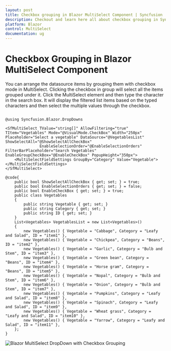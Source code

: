 ```yaml
---
layout: post
title: Checkbox grouping in Blazor MultiSelect Component | Syncfusion
description: Checkout and learn here all about checkbox grouping in Syncfusion Blazor MultiSelect component and much more.
platform: Blazor
control: MultiSelect
documentation: ug
---
```


# Checkbox Grouping in Blazor MultiSelect Component

You can arrange the datasource items by grouping them with checkbox mode in MultiSelect. Clicking the checkbox in group will select all the items grouped under it. Click the MultiSelect element and then type the character in the search box. It will display the filtered list items based on the typed characters and then select the multiple values through the checkbox.

```cshtml

@using Syncfusion.Blazor.DropDowns

<SfMultiSelect TValue="string[]" AllowFiltering="true" TItem="Vegetables" Mode="@VisualMode.CheckBox" Width="250px" Placeholder="Select a vegetable" DataSource="@VegetablesList" ShowSelectAll="@ShowSelectAllCheckBox"
               EnableSelectionOrder="@EnableSelectionOrders" FilterBarPlaceholder="Search Vegetables" EnableGroupCheckBox="@EnableCheckBox" PopupHeight="350px">
    <MultiSelectFieldSettings GroupBy="Category" Value="Vegetable"></MultiSelectFieldSettings>
</SfMultiSelect>

@code{
    public bool ShowSelectAllCheckBox { get; set; } = true;
    public bool EnableSelectionOrders { get; set; } = false;
    public bool EnableCheckBox { get; set; } = true;
    public class Vegetables
    {
        public string Vegetable { get; set; }
        public string Category { get; set; }
        public string ID { get; set; }
    }
    List<Vegetables> VegetablesList = new List<Vegetables>()
    {
        new Vegetables() { Vegetable = "Cabbage", Category = "Leafy and Salad", ID = "item1" },
        new Vegetables() { Vegetable = "Chickpea", Category = "Beans", ID = "item2" },
        new Vegetables() { Vegetable = "Garlic", Category = "Bulb and Stem", ID = "item3" },
        new Vegetables() { Vegetable = "Green bean", Category = "Beans", ID = "item4" },
        new Vegetables() { Vegetable = "Horse gram", Category = "Beans", ID = "item5" },
        new Vegetables() { Vegetable = "Nopal", Category = "Bulb and Stem", ID = "item6" },
        new Vegetables() { Vegetable = "Onion", Category = "Bulb and Stem", ID = "item7" },
        new Vegetables() { Vegetable = "Pumpkins", Category = "Leafy and Salad", ID = "item8" },
        new Vegetables() { Vegetable = "Spinach", Category = "Leafy and Salad", ID = "item9" },
        new Vegetables() { Vegetable = "Wheat grass", Category = "Leafy and Salad", ID = "item10" },
        new Vegetables() { Vegetable = "Yarrow", Category = "Leafy and Salad", ID = "item11" },
    };
}

```

![Blazor MultiSelect DropDown with Checkbox Grouping](./images/blazor-multiselect-dropdown-checkbox-grouping.png)

